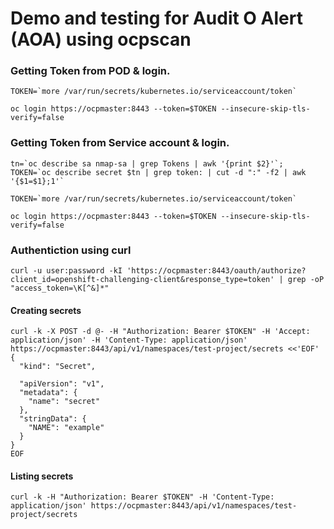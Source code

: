 # Demo and testing for Audit O Alert (AOA) using ocpscan

### Getting Token from POD & login.

```
TOKEN=`more /var/run/secrets/kubernetes.io/serviceaccount/token`

oc login https://ocpmaster:8443 --token=$TOKEN --insecure-skip-tls-verify=false

```

### Getting Token from Service account & login.

```
tn=`oc describe sa nmap-sa | grep Tokens | awk '{print $2}'`;
TOKEN=`oc describe secret $tn | grep token: | cut -d ":" -f2 | awk '{$1=$1};1'`

TOKEN=`more /var/run/secrets/kubernetes.io/serviceaccount/token`

oc login https://ocpmaster:8443 --token=$TOKEN --insecure-skip-tls-verify=false
```
           
### Authentiction using curl

```curl -u user:password -kI 'https://ocpmaster:8443/oauth/authorize?client_id=openshift-challenging-client&response_type=token' | grep -oP "access_token=\K[^&]*"```

#### Creating secrets

```
curl -k -X POST -d @- -H "Authorization: Bearer $TOKEN" -H 'Accept: application/json' -H 'Content-Type: application/json' https://ocpmaster:8443/api/v1/namespaces/test-project/secrets <<'EOF'
{
  "kind": "Secret",
  
  "apiVersion": "v1",
  "metadata": {
    "name": "secret"
  },
  "stringData": {
    "NAME": "example"
  }
}
EOF
```
#### Listing secrets

```curl -k -H "Authorization: Bearer $TOKEN" -H 'Content-Type: application/json' https://ocpmaster:8443/api/v1/namespaces/test-project/secrets```



